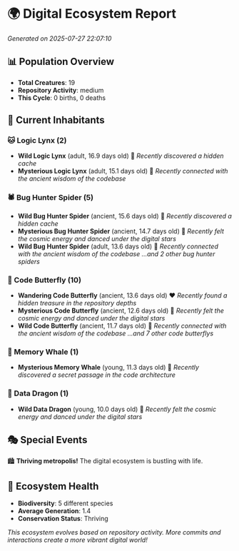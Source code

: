 # 🌍 Digital Ecosystem Report
*Generated on 2025-07-27 22:07:10*

## 📊 Population Overview
- **Total Creatures**: 19
- **Repository Activity**: medium
- **This Cycle**: 0 births, 0 deaths

## 👥 Current Inhabitants

### 🐱 Logic Lynx (2)
- **Wild Logic Lynx** (adult, 16.9 days old) 💛
  *Recently discovered a hidden cache*
- **Mysterious Logic Lynx** (adult, 15.1 days old) 💛
  *Recently connected with the ancient wisdom of the codebase*

### 🕷️ Bug Hunter Spider (5)
- **Wild Bug Hunter Spider** (ancient, 15.6 days old) 💚
  *Recently discovered a hidden cache*
- **Mysterious Bug Hunter Spider** (ancient, 14.7 days old) 💛
  *Recently felt the cosmic energy and danced under the digital stars*
- **Wild Bug Hunter Spider** (adult, 13.6 days old) 💚
  *Recently connected with the ancient wisdom of the codebase*
  *...and 2 other bug hunter spiders*

### 🦋 Code Butterfly (10)
- **Wandering Code Butterfly** (ancient, 13.6 days old) ❤️
  *Recently found a hidden treasure in the repository depths*
- **Mysterious Code Butterfly** (ancient, 12.6 days old) 💚
  *Recently felt the cosmic energy and danced under the digital stars*
- **Wild Code Butterfly** (ancient, 11.7 days old) 💚
  *Recently connected with the ancient wisdom of the codebase*
  *...and 7 other code butterflys*

### 🐋 Memory Whale (1)
- **Mysterious Memory Whale** (young, 11.3 days old) 💚
  *Recently discovered a secret passage in the code architecture*

### 🐉 Data Dragon (1)
- **Wild Data Dragon** (young, 10.0 days old) 💚
  *Recently felt the cosmic energy and danced under the digital stars*

## 🎭 Special Events

🏙️ **Thriving metropolis!** The digital ecosystem is bustling with life.

## 🔬 Ecosystem Health
- **Biodiversity**: 5 different species
- **Average Generation**: 1.4
- **Conservation Status**: Thriving

*This ecosystem evolves based on repository activity. More commits and interactions create a more vibrant digital world!*